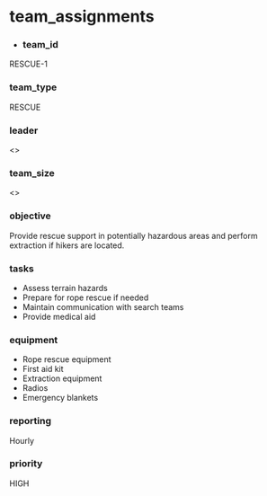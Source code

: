 # team_assignments
- ### team_id
RESCUE-1
### team_type
RESCUE
### leader
<>
### team_size
<>
### objective
Provide rescue support in potentially hazardous areas and perform extraction if hikers are located.
### tasks
- Assess terrain hazards
- Prepare for rope rescue if needed
- Maintain communication with search teams
- Provide medical aid
### equipment
- Rope rescue equipment
- First aid kit
- Extraction equipment
- Radios
- Emergency blankets
### reporting
Hourly
### priority
HIGH
